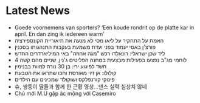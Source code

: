 # Latest News
-  Goede voornemens van sporters? ‘Een koude rondrit op de platte kar in april. En dan zing ik iedereen warm’
-  האמת על התחקיר על ליאו מסי לא מנעה את תיאוריית הקונספירציה
-  פורצ'ן באסי יעמוד בפני ועדת משמעת בעקבות התנהגותו בסכנין
-  ליד שכן ישראלי: רונאלדו רכש "מגה אחוזה" באי המיליארדרים החדש
-  4 לוחמי מג"ב נפצעו בפעילות מבצעית במחנה הפליטים ג'נין, שניים מהם קשה
-  חשד לפיגוע ירי: בן 30 נורה למוות בבנימין
-  קולולו: אן זיוי מאורסת וחכו שתראו את הטבעת
-  פינוקי קורנפלקס ושוקולד שמכינים עם הילדים
-  슈, 쌍둥이 딸들과 함께 한 근황 영상…댄스 실력 심상치 않네
-  Chủ mới M.U gặp ác mộng với Casemiro
